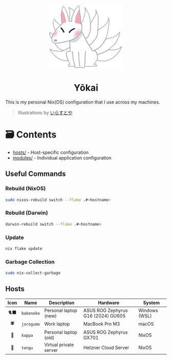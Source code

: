 <div align=center>
    <img src="kitsune.png" alt="Kitsune" height="200"/>
    <h1>Yōkai</h1>
</div>

This is my personal Nix(OS) configuration that I use across my machines.

> Illustrations by [いらすとや](https://www.irasutoya.com/2013/05/blog-post_14.html)

# 🗃️ Contents
 
- [hosts/](hosts/) - Host-specific configuration
- [modules/](modules/) - Individual application configuration

## Useful Commands

### Rebuild (NixOS)

```sh
sudo nixos-rebuild switch --flake .#<hostname>
```

### Rebuild (Darwin)

```sh
darwin-rebuild switch --flake .#<hostname>
```

### Update

```sh
nix flake update
```

### Garbage Collection

```sh
sudo nix-collect-garbage
```

## Hosts 

| Icon | Name       | Description            | Hardware                           | System        |
|:----:|------------|------------------------|------------------------------------|---------------|
|  🐈‍⬛  | `bakeneko` | Personal laptop (new)  | ASUS ROG Zephyrus G16 (2024) GU605 | Windows (WSL) |
|  🕷️  | `jorogumo` | Work laptop            | MacBook Pro M3                     | macOS         |
|  🐸  | `kappa`    | Personal laptop (old)  | ASUS ROG Zephyrus GX701            | NixOS         |
|  👺  | `tengu`    | Virtual private server | Hetzner Cloud Server               | NixOS         |

